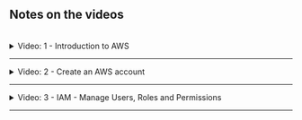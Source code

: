 ## Notes on the videos
<br />

<details>
<summary>Video: 1 - Introduction to AWS</summary>
<br />

AWS stands for 'Amazon Web Services'. There are many services, but you don't have to know all of them. We are going to use 
- Compute: EC2 (virtual servers in the cloud)
- Storage
- Networking & Content Delivery: VPC (e.g. firewalls)
- Security, Identity & Compliance: IAM
- Containers

### AWS Account and Services Scope

The *global* scope (AWS account, IAM users, Billing, Route53) is divided into *regions* (S3, VPC, DynamoDB), which themselves are divided into *availability zones* (physical datacenters running the virtual machines: e.g. EC2, EBS, RDS).

All AWS services are created in one oth these 3 scopes.

</details>

*****

<details>
<summary>Video: 2 - Create an AWS account</summary>
<br />



</details>

*****

<details>
<summary>Video: 3 - IAM - Manage Users, Roles and Permissions</summary>
<br />

IAM stands for Identity and Access Management. The IAM service lets you manage who has access to your services. You define users or user groups and assign them certain permissions.

When you create an AWS account you have a root user by default with unlimited privileges. So we first should create an admin user with only those privileges needed to create an EC2 instance, deploy applications on it, etc. 

We need an admin user who has privileges to create other users and roles, also system users (like jenkins). Groups can be used to manage the permissions of several users who all have the same permissions.\
If you want to give a service permissions to do something, you cannot directly assign privileges to a service. You have to create a role, assign the privileges to that role, and then assign the role to the service. Each service must have its own role though. You cannot assign the same role to multiple services.

### Creating an Admin User
Open the "Services" dialog (link on the top left), click the filter "All services" and select "Security, Identity & Compliance" > "IAM" > "Access Management" > "Users". Press the "Add users" button and enter a name (e.g. 'admin'). Check the optional "Provide user access to the AWS Management Console" checkbox. Select the radio buttons "I want to create an IAM user" and "Autogenerated password". Check "Users must create a new password at next sign-in" as recommended. Press the "Next" button.

Choose "Attach policies directly" and select the "AdministratorAccess" policy. Press the "Next" button. On the summary page press "Create user". Copy the console sign-in URL, the username and password and save it in your password manager. You may also download a .csv file containing the credentials.

With these credentials the admin user has access to the web console. To provide him also programmatic access from a command line, you need to generate an access key ID and a secret access key. But first log out as root user and login again as the new admin user. Open the console sign-in URL (the account ID should be filled out automatically, otherwise you'll find it in the information you got when creating the AWS account) and enter username and password. On first login you'll have to change the password. Do it and don't forget to update the password in the password manager.

#### Generate an Access key
Go to the users list, click on the new admin user, select the "Security credentials" tab, scroll down to "Access keys" and press the "Create access key" button. Select "Command line interface (CLI)" and check the "I understand the above recommendation and want to proceed to create an access key" checkbox. Press "Next". You may enter a description. Press "Create access key". Copy access key and secret access key, store them in your password manager and download the .csv file. Press "Done".

</details>

*****
